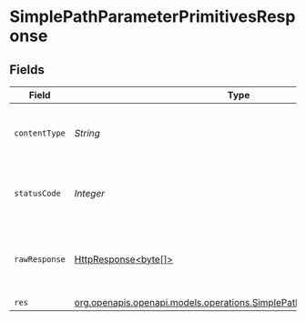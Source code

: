 # SimplePathParameterPrimitivesResponse


## Fields

| Field                                                                                                                                  | Type                                                                                                                                   | Required                                                                                                                               | Description                                                                                                                            |
| -------------------------------------------------------------------------------------------------------------------------------------- | -------------------------------------------------------------------------------------------------------------------------------------- | -------------------------------------------------------------------------------------------------------------------------------------- | -------------------------------------------------------------------------------------------------------------------------------------- |
| `contentType`                                                                                                                          | *String*                                                                                                                               | :heavy_check_mark:                                                                                                                     | HTTP response content type for this operation                                                                                          |
| `statusCode`                                                                                                                           | *Integer*                                                                                                                              | :heavy_check_mark:                                                                                                                     | HTTP response status code for this operation                                                                                           |
| `rawResponse`                                                                                                                          | [HttpResponse<byte[]>](https://docs.oracle.com/en/java/javase/11/docs/api/java.net.http/java/net/http/HttpResponse.html)               | :heavy_minus_sign:                                                                                                                     | Raw HTTP response; suitable for custom response parsing                                                                                |
| `res`                                                                                                                                  | [org.openapis.openapi.models.operations.SimplePathParameterPrimitivesRes](../../models/operations/SimplePathParameterPrimitivesRes.md) | :heavy_minus_sign:                                                                                                                     | OK                                                                                                                                     |